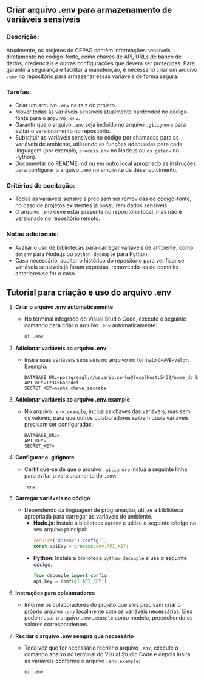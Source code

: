 ## Criar arquivo .env para armazenamento de variáveis sensíveis

### Descrição:
Atualmente, os projetos do CEPAG contêm informações sensíveis diretamente no código-fonte, como chaves de API, URLs de banco de dados, credenciais e outras configurações que devem ser protegidas. Para garantir a segurança e facilitar a manutenção, é necessário criar um arquivo `.env` no repositório para armazenar essas variáveis de forma segura.

### Tarefas:
- Criar um arquivo `.env` na raiz do projeto.
- Mover todas as variáveis sensíveis atualmente hardcoded no código-fonte para o arquivo `.env`.
- Garantir que o arquivo `.env` seja incluído no arquivo `.gitignore` para evitar o versionamento no repositório.
- Substituir as variáveis sensíveis no código por chamadas para as variáveis de ambiente, utilizando as funções adequadas para cada linguagem (por exemplo, `process.env` no Node.js ou `os.getenv` no Python).
- Documentar no README.md ou em outro local apropriado as instruções para configurar o arquivo `.env` no ambiente de desenvolvimento.

### Critérios de aceitação:
- Todas as variáveis sensíveis precisam ser removidas do código-fonte, no caso de projetos existentes já possuírem dados sensíveis.
- O arquivo `.env` deve estar presente no repositório local, mas não é versionado no repositório remoto.

### Notas adicionais:
- Avaliar o uso de bibliotecas para carregar variáveis de ambiente, como `dotenv` para Node.js ou `python-decouple` para Python.
- Caso necessário, auditar o histórico do repositório para verificar se variáveis sensíveis já foram expostas, removendo-as de commits anteriores se for o caso.

## Tutorial para criação e uso do arquivo .env

1. **Criar o arquivo .env automaticamente**
   - No terminal integrado do Visual Studio Code, execute o seguinte comando para criar o arquivo `.env` automaticamente:
     ```bash
     ni .env
     ```

2. **Adicionar variáveis ao arquivo .env**
   - Insira suas variáveis sensíveis no arquivo no formato `CHAVE=valor`. Exemplo:
     ```env
     DATABASE_URL=postgresql://usuario:senha@localhost:5432/nome_do_banco
     API_KEY=123456abcdef
     SECRET_KEY=minha_chave_secreta
     ```

3. **Adicionar variáveis ao arquivo .env.example**
   - No arquivo `.env.example`, inclua as chaves das variáveis, mas sem os valores, para que outros colaboradores saibam quais variáveis precisam ser configuradas:

     ```env
     DATABASE_URL=
     API_KEY=
     SECRET_KEY=
     ```

4. **Configurar o .gitignore**
   - Certifique-se de que o arquivo `.gitignore` inclua a seguinte linha para evitar o versionamento do `.env`:
  
     ```
     .env
     ```

5. **Carregar variáveis no código**
   - Dependendo da linguagem de programação, utilize a biblioteca apropriada para carregar as variáveis de ambiente.
     - **Node.js**: Instale a biblioteca `dotenv` e utilize o seguinte código no seu arquivo principal:
       ```javascript
       require('dotenv').config();
       const apiKey = process.env.API_KEY;
       ```
     - **Python**: Instale a biblioteca `python-decouple` e use o seguinte código:
       ```python
       from decouple import config
       api_key = config('API_KEY')
       ```

6. **Instruções para colaboradores**
   - Informe os colaboradores do projeto que eles precisam criar o próprio arquivo `.env` localmente com as variáveis necessárias. Eles podem usar o arquivo `.env.example` como modelo, preenchendo os valores correspondentes.

7. **Recriar o arquivo .env sempre que necessário**
   - Toda vez que for necessário recriar o arquivo `.env`, execute o comando abaixo no terminal do Visual Studio Code e depois insira as variáveis conforme o arquivo `.env.example`:
  
     ```bash
     ni .env
     ```

